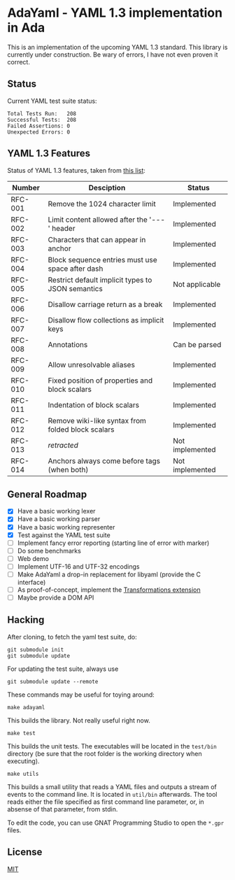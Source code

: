 # AdaYaml - YAML 1.3 implementation in Ada

This is an implementation of the upcoming YAML 1.3 standard. This library is
currently under construction. Be wary of errors, I have not even proven it
correct.

## Status

Current YAML test suite status:

```
Total Tests Run:   208
Successful Tests:  208
Failed Assertions: 0
Unexpected Errors: 0
```

## YAML 1.3 Features

Status of YAML 1.3 features, taken from [this list][1]:

| Number  | Desciption                                       | Status
|---------|--------------------------------------------------|----------
| RFC-001 | Remove the 1024 character limit                  | Implemented
| RFC-002 | Limit content allowed after the '---' header     | Implemented
| RFC-003 | Characters that can appear in anchor             | Implemented
| RFC-004 | Block sequence entries must use space after dash | Implemented
| RFC-005 | Restrict default implicit types to JSON semantics| Not applicable
| RFC-006 | Disallow carriage return as a break              | Implemented
| RFC-007 | Disallow flow collections as implicit keys       | Implemented
| RFC-008 | Annotations                                      | Can be parsed
| RFC-009 | Allow unresolvable aliases                       | Implemented
| RFC-010 | Fixed position of properties and block scalars   | Implemented
| RFC-011 | Indentation of block scalars                     | Implemented
| RFC-012 | Remove wiki-like syntax from folded block scalars| Implemented
| RFC-013 | *retracted*                                      | Not implemented
| RFC-014 | Anchors always come before tags (when both)      | Not implemented

## General Roadmap

 - [x] Have a basic working lexer
 - [x] Have a basic working parser
 - [x] Have a basic working representer
 - [x] Test against the YAML test suite
 - [ ] Implement fancy error reporting (starting line of error with marker)
 - [ ] Do some benchmarks
 - [ ] Web demo
 - [ ] Implement UTF-16 and UTF-32 encodings
 - [ ] Make AdaYaml a drop-in replacement for libyaml (provide the C interface)
 - [ ] As proof-of-concept, implement the [Transformations extension][2]
 - [ ] Maybe provide a DOM API

## Hacking

After cloning, to fetch the yaml test suite, do:

    git submodule init
    git submodule update

For updating the test suite, always use

    git submodule update --remote

These commands may be useful for toying around:

    make adayaml

This builds the library. Not really useful right now.

    make test

This builds the unit tests. The executables will be located in the
`test/bin` directory (be sure that the root folder is the working directory when
executing).

    make utils

This builds a small utility that reads a YAML files and outputs a stream of
events to the command line. It is located in `util/bin` afterwards. The tool
reads either the file specified as first command line parameter, or, in absense
of that parameter, from stdin.

To edit the code, you can use GNAT Programming Studio to open the `*.gpr` files.

## License

[MIT](copying.txt)

 [1]: https://github.com/yaml/summit.yaml.io/wiki/YAML-RFC-Index
 [2]: https://github.com/yaml/summit.yaml.io/wiki/The-Transformations-Extension
